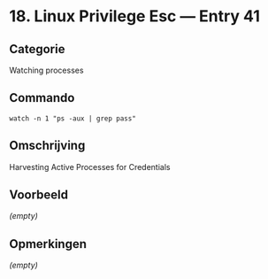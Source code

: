 # 18. Linux Privilege Esc — Entry 41

## Categorie

Watching processes

## Commando

```
watch -n 1 "ps -aux | grep pass"
```

## Omschrijving

Harvesting Active Processes for Credentials

## Voorbeeld

_(empty)_

## Opmerkingen

_(empty)_

